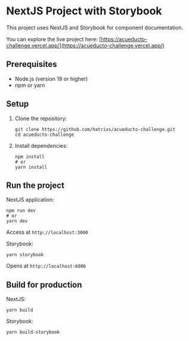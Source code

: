 # NextJS Project with Storybook

This project uses NextJS and Storybook for component documentation.

You can explore the live project here:
[https://acueducto-challenge.vercel.app/](https://acueducto-challenge.vercel.app/)

## Prerequisites

- Node.js (version 19 or higher)
- npm or yarn

## Setup

1. Clone the repository:

   ```
   git clone https://github.com/hatrixs/acueducto-challenge.git
   cd acueducto-challenge
   ```

2. Install dependencies:
   ```
   npm install
   # or
   yarn install
   ```

## Run the project

NextJS application:

```
npm run dev
# or
yarn dev
```

Access at `http://localhost:3000`

Storybook:

```
yarn storybook
```

Opens at `http://localhost:6006`

## Build for production

NextJS:

```
yarn build
```

Storybook:

```
yarn build-storybook
```
